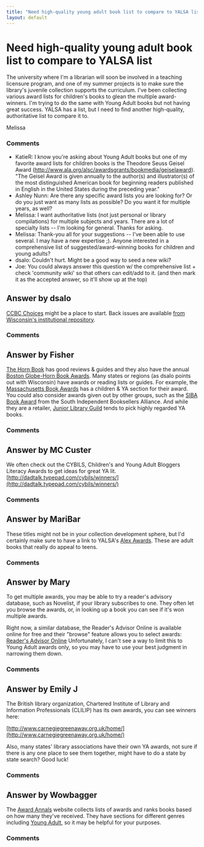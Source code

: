 ```yaml
---
title: "Need high-quality young adult book list to compare to YALSA list"
layout: default
---
```

Need high-quality young adult book list to compare to YALSA list
=====================
The university where I'm a librarian will soon be involved in a teaching
licensure program, and one of my summer projects is to make sure the
library's juvenile collection supports the curriculum. I've been
collecting various award lists for children's books to glean the
multiple award-winners. I'm trying to do the same with Young Adult books
but not having great success. YALSA has a list, but I need to find
another high-quality, authoritative list to compare it to.

Melissa

### Comments ###
* KatieR: I know you're asking about Young Adult books but one of my favorite
award lists for children books is the Theodore Seuss Geisel Award
(http://www.ala.org/alsc/awardsgrants/bookmedia/geiselaward). "The
Geisel Award is given annually to the author(s) and illustrator(s) of
the most distinguished American book for beginning readers published in
English in the United States during the preceding year."
* Ashley Nunn: Are there any specific award lists you are looking for? Or do you just
want as many lists as possible? Do you want it for multiple years, as
well?
* Melissa: I want authoritative lists (not just personal or library compilations)
for multiple subjects and years. There are a lot of specialty lists --
I'm looking for general. Thanks for asking.
* Melissa: Thank-you all for your suggestions -- I've been able to use several. I
may have a new expertise ;). Anyone interested in a comprehensive list
of suggested/award-winning books for children and young adults?
* dsalo: Couldn't hurt. Might be a good way to seed a new wiki?
* Joe: You could always answer this question w/ the comprehensive list + check
'community wiki' so that others can edit/add to it. (and then mark it as
the accepted answer, so it'll show up at the top)


Answer by dsalo
----------------
[CCBC Choices](http://www.education.wisc.edu/ccbc/books/choices.asp)
might be a place to start. Back issues are available [from Wisconsin's
institutional repository](http://minds.wisconsin.edu/handle/1793/6571).

### Comments ###

Answer by Fisher
----------------
[The Horn Book](http://www.hbook.com/) has good reviews & guides and
they also have the annual [Boston Globe-Horn Book
Awards](http://www.hbook.com/resources/boston-globe-horn-book-awards/).
Many states or regions (as dsalo points out with Wisconsin) have awards
or reading lists or guides. For example, the [Massachusetts Book
Awards](http://www.massbook.org/bookawards.html) has a children & YA
section for their award. You could also consider awards given out by
other groups, such as the [SIBA Book
Award](http://www.authorsroundthesouth.com/siba-book-awards) from the
South Independent Booksellers Alliance. And while they are a retailer,
[Junior Library Guild](http://www.juniorlibraryguild.com/) tends to pick
highly regarded YA books.

### Comments ###

Answer by MC Custer
----------------
We often check out the CYBILS, Children's and Young Adult Bloggers
Literacy Awards to get ideas for great YA lit.
[http://dadtalk.typepad.com/cybils/winners/](http://dadtalk.typepad.com/cybils/winners/)

### Comments ###

Answer by MariBar
----------------
These titles might not be in your collection development sphere, but I'd
certainly make sure to have a link to YALSA's [Alex
Awards](http://www.ala.org/yalsa/booklists/alex). These are adult books
that really do appeal to teens.

### Comments ###

Answer by Mary
----------------
To get multiple awards, you may be able to try a reader's advisory
database, such as Novelist, if your library subscribes to one. They
often let you browse the awards, or, in looking up a book you can see if
it's won multiple awards.

Right now, a similar database, the Reader's Advisor Online is available
online for free and their "browse" feature allows you to select awards:
[Reader's Advisor
Online](http://www.readersadvisoronline.com/lu/RAbrowse?topic=132)
Unfortunately, I can't see a way to limit this to Young Adult awards
only, so you may have to use your best judgment in narrowing them down.

### Comments ###

Answer by Emily J  
----------------
The British library organization, Chartered Institute of Library and
Information Professionals (CLILIP) has its own awards, you can see
winners here:

[http://www.carnegiegreenaway.org.uk/home/](http://www.carnegiegreenaway.org.uk/home/)

Also, many states' library associations have their own YA awards, not
sure if there is any one place to see them together, might have to do a
state by state search? Good luck!

### Comments ###

Answer by Wowbagger
----------------
The [Award Annals](http://www.awardannals.com/) website collects lists
of awards and ranks books based on how many they've received. They have
sections for different genres including [Young
Adult](http://www.awardannals.com/v/Honor_roll%3aYoung_Adult_books), so
it may be helpful for your purposes.

### Comments ###

